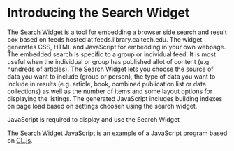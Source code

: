 
# Introducing the Search Widget

The [Search Widget](https://feeds.library.caltech.edu/widgets/search-widget.html) is a tool for embedding a browser side search and result box
based on feeds hosted at feeds.library.caltech.edu. The widget generates 
CSS, HTML and JavaScript for embedding in your own webpage.
The embedded search is specific to a group or individual feed. It is
most useful when the individual or group has published allot of content
(e.g. hundreds of articles).  The Search Widget lets you choose the 
source of data you want to include (group or person), the type of data 
you want to include in results (e.g. article, book, combined publication 
list or data collections) as well as the number of items and some layout 
options for displaying the listings. The generated JavaScript includes 
building indexes on page load based on settings choosen using the 
search widget.


<!-- START: Search Widget -->

<section id="search-widget" class="widget">
<!-- This is where "the widget" should display -->
</section>

<noscript>JavaScript is required to display and use the Search Widget</noscript>

<!-- Required: the LunrJS library is needed to run our search and indexing!!! -->
<script src="https://unpkg.com/lunr/lunr.js"></script>

<!-- DEBUG <script src="../scripts/CL.js"></script> -->

<!-- START: DEV. DEBUG -->
<script src="../scripts/CL-core.js"></script>
<script src="../scripts/CL-ui.js"></script>
<script src="../scripts/CL-feeds.js"></script>
<script src="../scripts/CL-feeds-ui.js"></script>
<!--   END: DEV. DEBUG -->

<script src="../scripts/CL-SearchWidget.js"></script>

<script>
(function (document, window) {
    let cl = Object.assign({}, window.CL),
        widget_element = document.getElementById("search-widget");

    /* NOTE: We want the Search Widget to be hosted
     * where our code is deployed */
    cl.BaseURL = "";
    cl.SearchWidget(widget_element);
}(document, window));
</script>

<!--   END: Search Widget -->

The [Search Widget JavaScript](CL-SearchWidget.js "link to source code of Search Widget") is an example of a JavaScript program based on
[CL.js](../scripts/CL.js "link to source code for CL.js").

